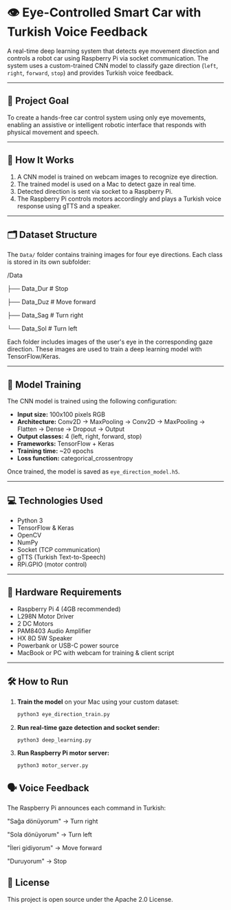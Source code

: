 # 👁️ Eye-Controlled Smart Car with Turkish Voice Feedback

A real-time deep learning system that detects eye movement direction and controls a robot car using Raspberry Pi via socket communication. The system uses a custom-trained CNN model to classify gaze direction (`left`, `right`, `forward`, `stop`) and provides Turkish voice feedback.

---

## 🎯 Project Goal

To create a hands-free car control system using only eye movements, enabling an assistive or intelligent robotic interface that responds with physical movement and speech.

---

## 🧠 How It Works

1. A CNN model is trained on webcam images to recognize eye direction.
2. The trained model is used on a Mac to detect gaze in real time.
3. Detected direction is sent via socket to a Raspberry Pi.
4. The Raspberry Pi controls motors accordingly and plays a Turkish voice response using gTTS and a speaker.

---

## 🗂️ Dataset Structure

The `Data/` folder contains training images for four eye directions. Each class is stored in its own subfolder:

/Data

├── Data_Dur # Stop

├── Data_Duz # Move forward

├── Data_Sag # Turn right

└── Data_Sol # Turn left

Each folder includes images of the user's eye in the corresponding gaze direction. These images are used to train a deep learning model with TensorFlow/Keras.

---

## 🧠 Model Training

The CNN model is trained using the following configuration:

- **Input size:** 100x100 pixels RGB
- **Architecture:** Conv2D → MaxPooling → Conv2D → MaxPooling → Flatten → Dense → Dropout → Output
- **Output classes:** 4 (left, right, forward, stop)
- **Frameworks:** TensorFlow + Keras
- **Training time:** ~20 epochs
- **Loss function:** categorical_crossentropy

Once trained, the model is saved as `eye_direction_model.h5`.

---

## 💻 Technologies Used

- Python 3
- TensorFlow & Keras
- OpenCV
- NumPy
- Socket (TCP communication)
- gTTS (Turkish Text-to-Speech)
- RPi.GPIO (motor control)

---

## 🚗 Hardware Requirements

- Raspberry Pi 4 (4GB recommended)
- L298N Motor Driver
- 2 DC Motors
- PAM8403 Audio Amplifier
- HX 8Ω 5W Speaker
- Powerbank or USB-C power source
- MacBook or PC with webcam for training & client script

---

## 🛠️ How to Run

1. **Train the model** on your Mac using your custom dataset:
   ```bash
   python3 eye_direction_train.py
   
2. **Run real-time gaze detection and socket sender:**
   ```bash
   python3 deep_learning.py

3. **Run Raspberry Pi motor server:**
   ```bash
   python3 motor_server.py

## 🗣️ Voice Feedback
The Raspberry Pi announces each command in Turkish:

"Sağa dönüyorum" → Turn right

"Sola dönüyorum" → Turn left

"İleri gidiyorum" → Move forward

"Duruyorum" → Stop

## 📜 License
This project is open source under the Apache 2.0 License.
